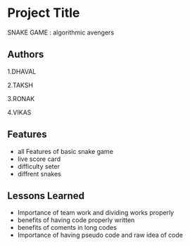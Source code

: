 
# Project Title

SNAKE GAME : algorithmic avengers


## Authors

1.DHAVAL

2.TAKSH

3.RONAK

4.VIKAS
## Features

- all Features of basic snake game
- live score card
- difficulty seter
- diffrent snakes


## Lessons Learned

- Importance of team work and dividing works properly
- benefits of having code properly written
- benefits of coments in long codes
- Importance of having pseudo code and raw idea of code 
